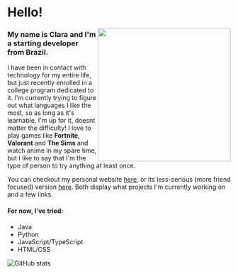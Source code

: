 <h1> Hello!</h1>

<img align="right" src="https://i.pinimg.com/originals/38/c4/e1/38c4e1059ad36e7c968bbae10f9a031a.gif" width=300rem height=300rem></img>

### My name is **Clara** and I'm a starting developer from **Brazil**.

I have been in contact with technology for my entire life, but just recently enrolled in a college program dedicated to it. I'm currently trying to figure out what languages I like the most, so as long as it's learnable, I'm up for it, doesnt matter the difficulty!
I love to play games like **Fortnite**, **Valorant** and **The Sims** and watch anime in my spare time, but I like to say that I'm the type of person to try anything at least once.

You can checkout my personal website [here](https://claracoliveiras.github.io/), or its less-serious (more friend focused) version [here](clawra.moe). Both display what projects I'm currently working on and a few links.

#### For now, I've tried:
- Java
- Python
- JavaScript/TypeScript
- HTML/CSS


![GitHub stats](https://github-readme-stats-git-masterrstaa-rickstaa.vercel.app/api?username=claracoliveiras&hide_title=true&show_icons=true&include_all_commits=false&count_private=true&line_height=25&hide=issues&bg_color=000&title_color=FF00F6&text_color=FFF&border_radius=3&border_color=36123c&icon_color=FF00F6&theme=jolly)
<!--
**claracoliveiras/claracoliveiras** is a ✨ _special_ ✨ repository because its `README.md` (this file) appears on your GitHub profile.


Here are some ideas to get you started:

- 🔭 I’m currently working on ...
- 🌱 I’m currently learning ...
- 👯 I’m looking to collaborate on ...
- 🤔 I’m looking for help with ...
- 💬 Ask me about ...
- 📫 How to reach me: ...
- 😄 Pronouns: ...
- ⚡ Fun fact: ...
-->
